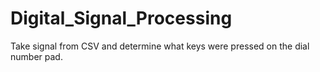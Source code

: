 # Digital_Signal_Processing


Take signal from CSV and determine what keys were pressed on the dial number pad.
